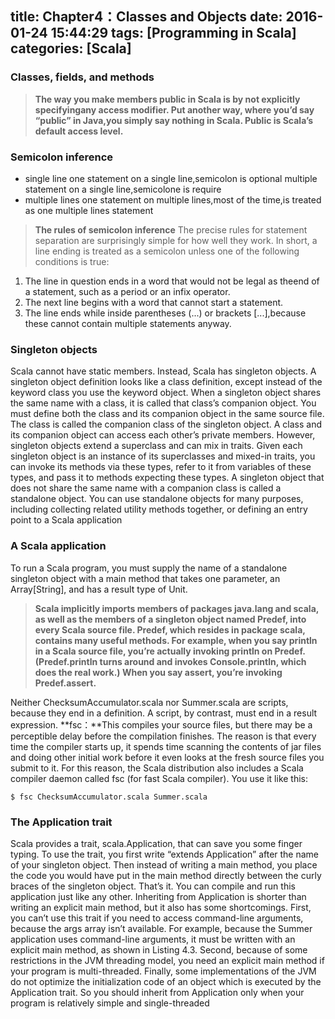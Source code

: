 title: Chapter4：Classes and Objects
date: 2016-01-24 15:44:29
tags: [Programming in Scala]
categories: [Scala]
---
### Classes, fields, and methods
>**The way you make members public in Scala is by not explicitly specifyingany access modifier. Put another way, where you’d say “public” in Java,you simply say nothing in Scala. Public is Scala’s default access level.**

###  Semicolon inference
+ single line
  one statement on a single line,semicolon is optional
  multiple statement on a single line,semicolone is require
+ multiple lines
  one statement on multiple lines,most of the time,is treated as one multiple lines statement

>**The rules of semicolon inference**
The precise rules for statement separation are surprisingly simple for how well they work. 
In short, a line ending is treated as a semicolon unless one of the following conditions is true:
  1. The line in question ends in a word that would not be legal as theend of a statement, such as a period or an infix operator.
  2. The next line begins with a word that cannot start a statement.
  3. The line ends while inside parentheses (...) or brackets [...],because these cannot contain multiple statements anyway.

### Singleton objects
Scala cannot have static members. Instead, Scala has singleton objects.
A singleton object definition looks like a class definition, except instead of the keyword class you use the keyword object.
When a singleton object shares the same name with a class, it is called that class’s companion object. You must define both the class and its companion object in the same source file. The class is called the companion class of the singleton object. A class and its companion object can access each other’s private members.
However, singleton objects extend a superclass and can mix in traits. Given each singleton object is an instance of its superclasses and mixed-in traits, you can invoke its methods via these types, refer to it from variables of these types, and pass it to methods expecting these types.
A singleton object that does not share the same name with a companion class is called a standalone object. You can use standalone objects for many purposes, including collecting related utility methods together, or defining an entry point to a Scala application

### A Scala application
To run a Scala program, you must supply the name of a standalone singleton object with a main method that takes one parameter, an Array[String], and has a result type of Unit. 
>**Scala implicitly imports members of packages java.lang and scala, as well as the members of a singleton object named Predef, into every Scala source file. Predef, which resides in package scala, contains many useful methods. For example, when you say println in a Scala source file, you’re actually invoking println on Predef. (Predef.println turns around and invokes Console.println, which does the real work.) When you say assert, you’re invoking Predef.assert.**

Neither ChecksumAccumulator.scala nor Summer.scala are scripts, because they end in a definition. A script, by contrast, must end in a result expression.
**fsc：**This compiles your source files, but there may be a perceptible delay before the compilation finishes. The reason is that every time the compiler starts up, it spends time scanning the contents of jar files and doing other initial work before it even looks at the fresh source files you submit to it. For this reason, the Scala distribution also includes a Scala compiler daemon called fsc (for fast Scala compiler). You use it like this:
```
$ fsc ChecksumAccumulator.scala Summer.scala
```
### The Application trait
Scala provides a trait, scala.Application, that can save you some finger typing.
To use the trait, you first write “extends Application” after the name of your singleton object. Then instead of writing a main method, you place the code you would have put in the main method directly between the curly braces of the singleton object. That’s it. You can compile and run this application just like any other.
Inheriting from Application is shorter than writing an explicit main method, but it also has some shortcomings. First, you can’t use this trait if you need to access command-line arguments, because the args array isn’t available. For example, because the Summer application uses command-line arguments, it must be written with an explicit main method, as shown in Listing 4.3. Second, because of some restrictions in the JVM threading model, you need an explicit main method if your program is multi-threaded. Finally, some implementations of the JVM do not optimize the initialization code of an object which is executed by the Application trait. So you should inherit from Application only when your program is relatively simple and single-threaded